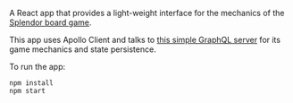 A React app that provides a light-weight interface for the mechanics of the [Splendor board game](https://en.wikipedia.org/wiki/Splendor_(game)).

This app uses Apollo Client and talks to [this simple GraphQL server](https://github.com/daniman/splendor-server) for its game mechanics and state persistence.

To run the app:
```
npm install
npm start
```
